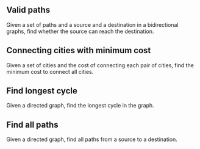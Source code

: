 ## Valid paths
Given a set of paths and a source and a destination in a bidirectional graphs, find whether the source can reach the destination.

## Connecting cities with minimum cost
Given a set of cities and the cost of connecting each pair of cities, find the minimum cost to connect all cities.

## Find longest cycle
Given a directed graph, find the longest cycle in the graph.

## Find all paths
Given a directed graph, find all paths from a source to a destination.